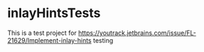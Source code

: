 # inlayHintsTests

This is a test project for https://youtrack.jetbrains.com/issue/FL-21629/Implement-inlay-hints  testing
